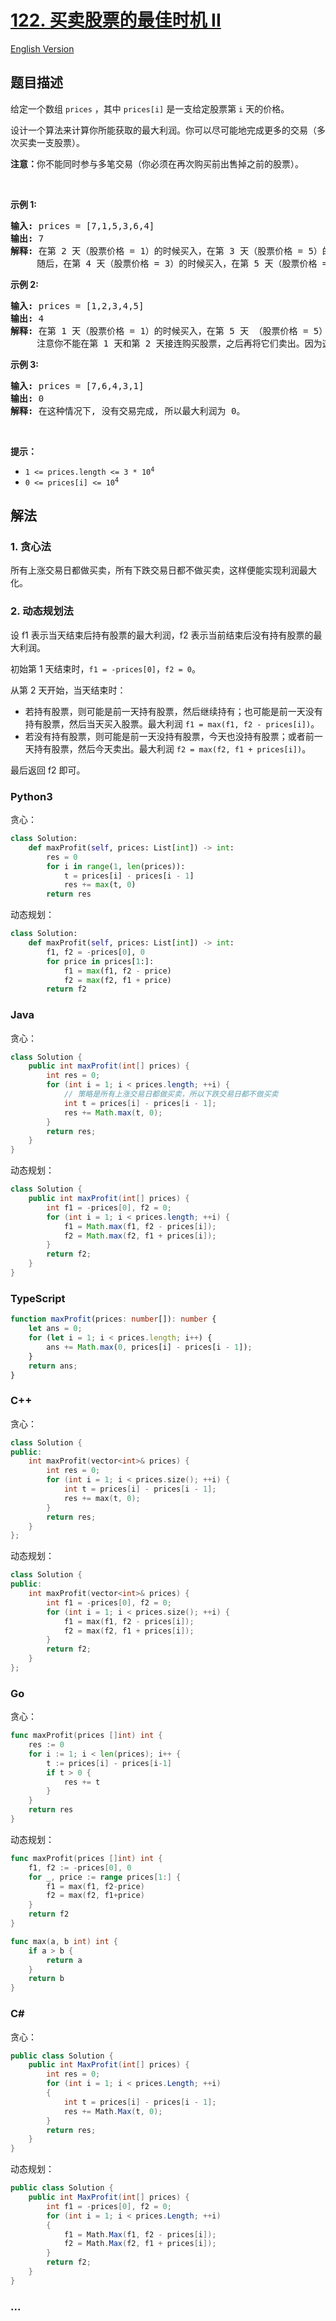 # [122. 买卖股票的最佳时机 II](https://leetcode-cn.com/problems/best-time-to-buy-and-sell-stock-ii)

[English Version](/solution/0100-0199/0122.Best%20Time%20to%20Buy%20and%20Sell%20Stock%20II/README_EN.md)

## 题目描述

<!-- 这里写题目描述 -->

<p>给定一个数组 <code>prices</code> ，其中 <code>prices[i]</code> 是一支给定股票第 <code>i</code> 天的价格。</p>

<p>设计一个算法来计算你所能获取的最大利润。你可以尽可能地完成更多的交易（多次买卖一支股票）。</p>

<p><strong>注意：</strong>你不能同时参与多笔交易（你必须在再次购买前出售掉之前的股票）。</p>

<p> </p>

<p><strong>示例 1:</strong></p>

<pre>
<strong>输入:</strong> prices = [7,1,5,3,6,4]
<strong>输出:</strong> 7
<strong>解释:</strong> 在第 2 天（股票价格 = 1）的时候买入，在第 3 天（股票价格 = 5）的时候卖出, 这笔交易所能获得利润 = 5-1 = 4 。
     随后，在第 4 天（股票价格 = 3）的时候买入，在第 5 天（股票价格 = 6）的时候卖出, 这笔交易所能获得利润 = 6-3 = 3 。
</pre>

<p><strong>示例 2:</strong></p>

<pre>
<strong>输入:</strong> prices = [1,2,3,4,5]
<strong>输出:</strong> 4
<strong>解释:</strong> 在第 1 天（股票价格 = 1）的时候买入，在第 5 天 （股票价格 = 5）的时候卖出, 这笔交易所能获得利润 = 5-1 = 4 。
     注意你不能在第 1 天和第 2 天接连购买股票，之后再将它们卖出。因为这样属于同时参与了多笔交易，你必须在再次购买前出售掉之前的股票。
</pre>

<p><strong>示例 3:</strong></p>

<pre>
<strong>输入:</strong> prices = [7,6,4,3,1]
<strong>输出:</strong> 0
<strong>解释:</strong> 在这种情况下, 没有交易完成, 所以最大利润为 0。</pre>

<p> </p>

<p><strong>提示：</strong></p>

<ul>
	<li><code>1 <= prices.length <= 3 * 10<sup>4</sup></code></li>
	<li><code>0 <= prices[i] <= 10<sup>4</sup></code></li>
</ul>

## 解法

<!-- 这里可写通用的实现逻辑 -->

### 1. 贪心法

所有上涨交易日都做买卖，所有下跌交易日都不做买卖，这样便能实现利润最大化。

### 2. 动态规划法

设 f1 表示当天结束后持有股票的最大利润，f2 表示当前结束后没有持有股票的最大利润。

初始第 1 天结束时，`f1 = -prices[0]`，`f2 = 0`。

从第 2 天开始，当天结束时：

-   若持有股票，则可能是前一天持有股票，然后继续持有；也可能是前一天没有持有股票，然后当天买入股票。最大利润 `f1 = max(f1, f2 - prices[i])`。
-   若没有持有股票，则可能是前一天没持有股票，今天也没持有股票；或者前一天持有股票，然后今天卖出。最大利润 `f2 = max(f2, f1 + prices[i])`。

最后返回 f2 即可。

<!-- tabs:start -->

### **Python3**

<!-- 这里可写当前语言的特殊实现逻辑 -->

贪心：

```python
class Solution:
    def maxProfit(self, prices: List[int]) -> int:
        res = 0
        for i in range(1, len(prices)):
            t = prices[i] - prices[i - 1]
            res += max(t, 0)
        return res
```

动态规划：

```python
class Solution:
    def maxProfit(self, prices: List[int]) -> int:
        f1, f2 = -prices[0], 0
        for price in prices[1:]:
            f1 = max(f1, f2 - price)
            f2 = max(f2, f1 + price)
        return f2
```

### **Java**

<!-- 这里可写当前语言的特殊实现逻辑 -->

贪心：

```java
class Solution {
    public int maxProfit(int[] prices) {
        int res = 0;
        for (int i = 1; i < prices.length; ++i) {
            // 策略是所有上涨交易日都做买卖，所以下跌交易日都不做买卖
            int t = prices[i] - prices[i - 1];
            res += Math.max(t, 0);
        }
        return res;
    }
}
```

动态规划：

```java
class Solution {
    public int maxProfit(int[] prices) {
        int f1 = -prices[0], f2 = 0;
        for (int i = 1; i < prices.length; ++i) {
            f1 = Math.max(f1, f2 - prices[i]);
            f2 = Math.max(f2, f1 + prices[i]);
        }
        return f2;
    }
}
```

### **TypeScript**

```ts
function maxProfit(prices: number[]): number {
    let ans = 0;
    for (let i = 1; i < prices.length; i++) {
        ans += Math.max(0, prices[i] - prices[i - 1]);
    }
    return ans;
}
```

### **C++**

贪心：

```cpp
class Solution {
public:
    int maxProfit(vector<int>& prices) {
        int res = 0;
        for (int i = 1; i < prices.size(); ++i) {
            int t = prices[i] - prices[i - 1];
            res += max(t, 0);
        }
        return res;
    }
};
```

动态规划：

```cpp
class Solution {
public:
    int maxProfit(vector<int>& prices) {
        int f1 = -prices[0], f2 = 0;
        for (int i = 1; i < prices.size(); ++i) {
            f1 = max(f1, f2 - prices[i]);
            f2 = max(f2, f1 + prices[i]);
        }
        return f2;
    }
};
```

### **Go**

贪心：

```go
func maxProfit(prices []int) int {
	res := 0
	for i := 1; i < len(prices); i++ {
		t := prices[i] - prices[i-1]
		if t > 0 {
			res += t
		}
	}
	return res
}
```

动态规划：

```go
func maxProfit(prices []int) int {
	f1, f2 := -prices[0], 0
	for _, price := range prices[1:] {
		f1 = max(f1, f2-price)
		f2 = max(f2, f1+price)
	}
	return f2
}

func max(a, b int) int {
	if a > b {
		return a
	}
	return b
}
```

### **C#**

贪心：

```cs
public class Solution {
    public int MaxProfit(int[] prices) {
        int res = 0;
        for (int i = 1; i < prices.Length; ++i)
        {
            int t = prices[i] - prices[i - 1];
            res += Math.Max(t, 0);
        }
        return res;
    }
}
```

动态规划：

```cs
public class Solution {
    public int MaxProfit(int[] prices) {
        int f1 = -prices[0], f2 = 0;
        for (int i = 1; i < prices.Length; ++i)
        {
            f1 = Math.Max(f1, f2 - prices[i]);
            f2 = Math.Max(f2, f1 + prices[i]);
        }
        return f2;
    }
}
```

### **...**

```

```

<!-- tabs:end -->
